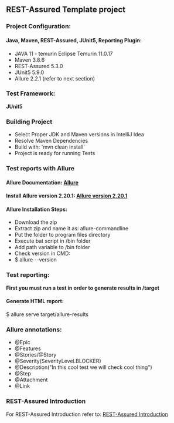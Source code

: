 ## REST-Assured Template project

### Project Configuration:

#### Java, Maven, REST-Assured, JUnit5, Reporting Plugin:

- JAVA 11 - temurin Eclipse Temurin 11.0.17
- Maven 3.8.6
- REST-Assured 5.3.0
- JUnit5 5.9.0
- Allure 2.2.1 (refer to next section)

### Test Framework:

**JUnit5**

### Building Project

- Select Proper JDK and Maven versions in IntelliJ Idea
- Resolve Maven Dependencies
- Build with: 'mvn clean install'
- Project is ready for running Tests

### Test reports with Allure

#### Allure Documentation: [Allure](https://docs.qameta.io/allure/#_about)

#### Install Allure version 2.20.1: [Allure version 2.20.1](https://repo.maven.apache.org/maven2/io/qameta/allure/allure-commandline/2.20.1/)

#### Allure Installation Steps:

- Download the zip
- Extract zip and name it as: allure-commandline
- Put the folder to program files directory
- Execute bat script in /bin folder
- Add path variable to /bin folder
- Check version in CMD:
- $ allure --version

### Test reporting:

**First you must run a test in order to generate results in /target**

#### Generate HTML report:

$ allure serve target/allure-results

### Allure annotations:

- @Epic
- @Features
- @Stories/@Story
- @Severity(SeverityLevel.BLOCKER)
- @Description("In this cool test we will check cool thing")
- @Step
- @Attachment
- @Link

### REST-Assured Introduction

For REST-Assured Introduction refer
to: [REST-Assured Introduction](https://testautomationu.applitools.com/automating-your-api-tests-with-rest-assured/chapter1.html)